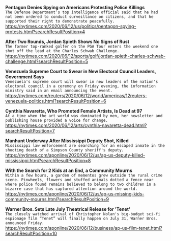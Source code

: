 **Pentagon Denies Spying on Americans Protesting Police Killings**\
`The Defense Department’s top intelligence official said that he had not been ordered to conduct surveillance on citizens, and that he supported their right to demonstrate peacefully.`\
https://nytimes.com/2020/06/12/us/politics/pentagon-spying-protests.html?searchResultPosition=4

**After Two Rounds, Jordan Spieth Shows No Signs of Rust**\
`The former top-ranked golfer on the PGA Tour enters the weekend one shot off the lead at the Charles Schwab Challenge.`\
https://nytimes.com/2020/06/12/sports/golf/jordan-spieth-charles-schwab-challenge.html?searchResultPosition=5

**Venezuela Supreme Court to Swear in New Electoral Council Leaders, Government Says**\
`Venezuela's supreme court will swear in new leaders of the nation's electoral council in a ceremony on Friday evening, the information ministry said in an email announcing the event.`\
https://nytimes.com/reuters/2020/06/12/world/americas/12reuters-venezuela-politics.html?searchResultPosition=6

**Cynthia Navaretta, Who Promoted Female Artists, Is Dead at 97**\
`At a time when the art world was dominated by men, her newsletter and publishing house provided a voice for change.`\
https://nytimes.com/2020/06/12/arts/cynthia-navaretta-dead.html?searchResultPosition=7

**Manhunt Underway After Mississippi Deputy Shot, Killed**\
`Mississippi law enforcement are searching for an escaped inmate in the shooting death of a Simpson County sheriff's deputy.`\
https://nytimes.com/aponline/2020/06/12/us/ap-us-deputy-killed-mississippi.html?searchResultPosition=8

**With the Search for 2 Kids at an End, a Community Mourns**\
`Within a few hours, a garden of mementos grew outside the rural crime scene. Pinwheels, flowers and stuffed animals dotted a fence near where police found remains believed to belong to two children in a bizarre case that has captured attention around the world. `\
https://nytimes.com/aponline/2020/06/12/us/ap-us-missing-kids-community-mourns.html?searchResultPosition=9

**Warner Bros. Sets Late July Theatrical Release for 'Tenet'**\
`The closely watched arrival of Christopher Nolan's big-budget sci-fi espionage film “Tenet” will finally happen on July 31, Warner Bros. announced Friday.`\
https://nytimes.com/aponline/2020/06/12/business/ap-us-film-tenet.html?searchResultPosition=10

